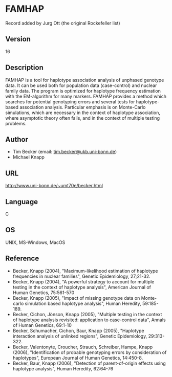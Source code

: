# FAMHAP
Record added by Jurg Ott (the original Rockefeller list)

## Version
16

## Description
FAMHAP is a tool for haplotype association analysis of unphased genotype data. It can be used both for population data (case-control) and nuclear family data. The program is optimized for haplotype frequency estimation with the EM-algorithm for many markers. FAMHAP provides a method which searches for potential genotyping errors and several tests for haplotype-based association analysis. Particular emphasis is on Monte-Carlo simulations, which are necessary in the context of haplotype association, where asymptotic theory often fails, and in the context of multiple testing problems.

## Author
* Tim Becker (email: tim.becker@ukb.uni-bonn.de)
* Michael Knapp

## URL
http://www.uni-bonn.de/~umt70e/becker.html

## Language
C

## OS
UNIX, MS-Windows, MacOS

## Reference
* Becker, Knapp (2004), "Maximum-likelihood estimation of haplotype frequencies in nuclear families", Genetic Epidemiology, 27;21-32.
* Becker, Knapp (2004), "A powerful strategy to account for multiple testing in the context of haplotype analysis", American Journal of Human Genetics, 75:561-570
* Becker, Knapp (2005), "Impact of missing genotype data on Monte-carlo simulation based haplotype analysis", Human Heredity, 59:185-189.
* Becker, Cichon, Jönson, Knapp (2005), "Multiple testing in the context of haplotype analysis revisited: application to case-control data", Annals of Human Genetics, 69:1-10
* Becker, Schumacher, Cichon, Baur, Knapp (2005), "Haplotype interaction analysis of unlinked regions", Genetic Epidemiology, 29:313-322.
* Becker, Valentonyte, Croucher, Strauch, Schreiber, Hampe, Knapp (2006), "Identification of probable genotyping errors by consideration of haplotypes", European Journal of Human Genetics, 14:450-8.
* Becker, Baur, Knapp (2006), "Detection of parent-of-origin effects using haplotype analysis", Human Heredity, 62:64-76